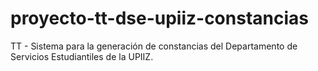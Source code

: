 # proyecto-tt-dse-upiiz-constancias
TT - Sistema para la generación de constancias del Departamento de Servicios Estudiantiles de la UPIIZ.
